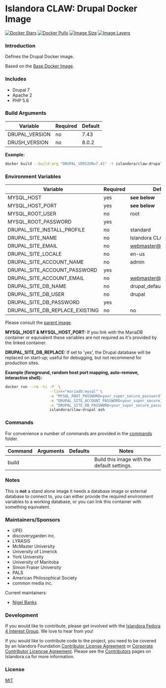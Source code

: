 # Islandora CLAW: Drupal Docker Image

[![Docker Stars](https://img.shields.io/docker/stars/islandora/claw-drupal.svg)](https://hub.docker.com/r/islandora/claw-drupal/)
[![Docker Pulls](https://img.shields.io/docker/pulls/islandora/claw-drupal.svg)](https://hub.docker.com/r/islandora/claw-drupal/)
[![Image Size](https://img.shields.io/imagelayers/image-size/islandora/claw-drupal/latest.svg)](https://imagelayers.io/?images=islandora/claw-drupal:latest)
[![Image Layers](https://img.shields.io/imagelayers/layers/islandora/claw-drupal/latest.svg)](https://imagelayers.io/?images=islandora/claw-drupal:latest)

### Introduction

Defines the Drupal Docker image. 

Based on the [Base Docker Image](https://github.com/Islandora-CLAW/docker-base).

### Includes

* Drupal 7
* Apache 2
* PHP 5.6

### Build Arguments

| Variable       | Required | Default |
|----------------|----------|---------|
| DRUPAL_VERSION | no       |    7.43 |
| DRUSH_VERSION  | no       |   8.0.2 |

**Example:**
```bash
docker build --build-arg "DRUPAL_VERSION=7.41" -t islandora/claw-drupal .
```

### Environment Variables

| Variable                        | Required | Default                 |
|---------------------------------|----------|-------------------------|
| MYSQL_HOST                      | yes      | **see below**           |
| MYSQL_HOST_PORT                 | yes      | **see below**           |
| MYSQL_ROOT_USER                 | no       | root                    |
| MYSQL_ROOT_PASSWORD             | yes      |                         |
| DRUPAL_SITE_INSTALL_PROFILE     | no       | standard                |
| DRUPAL_SITE_NAME                | no       | Islandora CLAW          |
| DRUPAL_SITE_EMAIL               | no       | webmaster@localhost.com |
| DRUPAL_SITE_LOCALE              | no       | en-us                   |
| DRUPAL_SITE_ACCOUNT_NAME        | no       | admin                   |
| DRUPAL_SITE_ACCOUNT_PASSWORD    | yes      |                         |
| DRUPAL_SITE_ACCOUNT_EMAIL       | no       | webmaster@localhost.com |
| DRUPAL_SITE_DB_NAME             | no       | drupal_default          |
| DRUPAL_SITE_DB_USER             | no       | drupal                  |
| DRUPAL_SITE_DB_PASSWORD         | yes      |                         |
| DRUPAL_SITE_DB_REPLACE_EXISTING | no       | no                      |

Please consult the
[parent image](https://github.com/Islandora-CLAW/docker-base).

**MYSQL_HOST & MYSQL_HOST_PORT:** If you link with the MariaDB container or
equivalent these variables are not required as it's provided by the linked
container.

**DRUPAL_SITE_DB_REPLACE:** If set to 'yes', the Drupal database will be
replaced on start-up; useful for debugging, but not recommend for production
sites.

**Example (foreground, random host port mapping, auto-remove, interactive shell):**
```bash
docker run --rm -ti -P  \
                    --link="mariadb:mysql" \
                    -e "MYSQL_ROOT_PASSWORD=your_super_secure_password" \
                    -e "DRUPAL_SITE_ACCOUNT_PASSWORD=your_super_secure_password" \
                    -e "DRUPAL_SITE_DB_PASSWORD=your_super_secure_password" \
                    islandora/claw-drupal ash
```

### Commands

For convenience a number of commands are provided in the [commands](/commands)
folder.

| Command | Arguments | Defaults | Notes                                       |
|---------|-----------|----------|---------------------------------------------|
| build   |           |          | Build this image with the default settings. |

### Notes

This is **not** a stand alone image it needs a database image or external
database to connect to, you can either provide the required environment
variables to a working database, or you can link this container with
something equivalent. 

### Maintainers/Sponsors

* UPEI
* discoverygarden inc.
* LYRASIS
* McMaster University
* University of Limerick
* York University
* University of Manitoba
* Simon Fraser University
* PALS
* American Philosophical Society
* common media inc.

Current maintainers:

* [Nigel Banks](https://github.com/nigelgbanks)

### Development

If you would like to contribute, please get involved with the
[Islandora Fedora 4 Interest Group](https://github.com/Islandora/Islandora-Fedora4-Interest-Group).
We love to hear from you!

If you would like to contribute code to the project, you need to be covered by
an Islandora Foundation
[Contributor License Agreement](http://islandora.ca/sites/default/files/islandora_cla.pdf)
or
[Corporate Contributor Licencse Agreement](http://islandora.ca/sites/default/files/islandora_ccla.pdf).
Please see the [Contributors](http://islandora.ca/resources/contributors) pages
on Islandora.ca for more information.

### License

[MIT](https://opensource.org/licenses/MIT)
